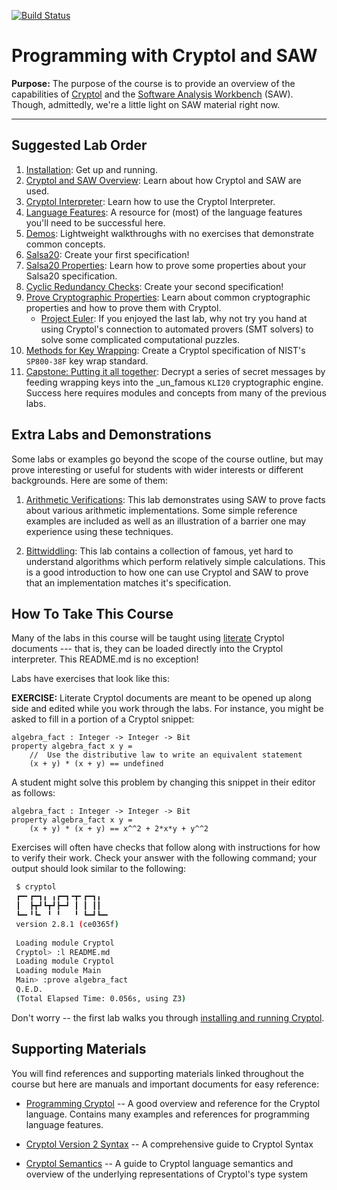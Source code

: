 [![Build Status](https://travis-ci.com/weaversa/cryptol-course.svg?branch=master)](https://travis-ci.com/weaversa/cryptol-course)

# Programming with Cryptol and SAW

**Purpose:** The purpose of the course is to provide an overview of
the capabilities of [Cryptol](https://github.com/GaloisInc/cryptol)
and the [Software Analysis
Workbench](https://github.com/GaloisInc/saw-script) (SAW). Though,
admittedly, we're a little light on SAW material right now.

-----

## Suggested Lab Order

1. [Installation](labs/install.md): Get up and running.
2. [Cryptol and SAW Overview](labs/Overview/Overview.md): Learn about
   how Cryptol and SAW are used.
3. [Cryptol Interpreter](labs/Interpreter/Interpreter.md): Learn how
   to use the Cryptol Interpreter.
4. [Language Features](labs/LanguageLab/LanguageLab.md): A resource
   for (most) of the language features you'll need to be successful
   here.
5. [Demos](labs/Demos/Demos.md): Lightweight walkthroughs with no
   exercises that demonstrate common concepts.
6. [Salsa20](labs/Salsa20/Salsa20.md): Create your first
   specification!
7. [Salsa20 Properties](labs/Salsa20/Salsa20Props.md): Learn how to
   prove some properties about your Salsa20 specification.
8. [Cyclic Redundancy Checks](labs/CRC/CRC.md): Create your second
   specification!
9. [Prove Cryptographic
   Properties](labs/CryptoProofs/CryptoProofs.md): Learn about common
   cryptographic properties and how to prove them with Cryptol.
    * [Project Euler](labs/ProjectEuler/ProjectEuler.md): If you
      enjoyed the last lab, why not try you hand at using Cryptol's
      connection to automated provers (SMT solvers) to solve some
      complicated computational puzzles.
10. [Methods for Key Wrapping](labs/KeyWrapping/KeyWrapping.md):
   Create a Cryptol specification of NIST's `SP800-38F` key wrap
   standard.
11. [Capstone: Putting it all
   together](labs/LorumIpsum/LorumIpsum.md): Decrypt a series of
   secret messages by feeding wrapping keys into the _un_famous
   `KLI20` cryptographic engine. Success here requires modules and
   concepts from many of the previous labs.


## Extra Labs and Demonstrations

Some labs or examples go beyond the scope of the course outline, but
may prove interesting or useful for students with wider interests or
different backgrounds. Here are some of them:

1. [Arithmetic Verifications](saw/arithmetic-verification/README.md):
   This lab demonstrates using SAW to prove facts about various
   arithmetic implementations. Some simple reference examples are
   included as well as an illustration of a barrier one may experience
   using these techniques.

2. [Bittwiddling](labs/saw/bittwiddling.md): This lab contains a
   collection of famous, yet hard to understand algorithms which
   perform relatively simple calculations. This is a good introduction
   to how one can use Cryptol and SAW to prove that an implementation
   matches it's specification.


## How To Take This Course

Many of the labs in this course will be taught using
[literate](https://en.wikipedia.org/wiki/Literate_programming) Cryptol
documents --- that is, they can be loaded directly into the Cryptol
interpreter. This README.md is no exception!

Labs have exercises that look like this:

**EXERCISE:** Literate Cryptol documents are meant to be opened up
along side and edited while you work through the labs. For instance,
you might be asked to fill in a portion of a Cryptol snippet:

```ignore
algebra_fact : Integer -> Integer -> Bit
property algebra_fact x y =
    //  Use the distributive law to write an equivalent statement
    (x + y) * (x + y) == undefined
```

A student might solve this problem by changing this snippet in their
editor as follows:

```
algebra_fact : Integer -> Integer -> Bit
property algebra_fact x y =
    (x + y) * (x + y) == x^^2 + 2*x*y + y^^2 
```

Exercises will often have checks that follow along with instructions
for how to verify their work. Check your answer with the following
command; your output should look similar to the following:

```sh
 $ cryptol
 ┏━╸┏━┓╻ ╻┏━┓╺┳╸┏━┓╻
 ┃  ┣┳┛┗┳┛┣━┛ ┃ ┃ ┃┃
 ┗━╸╹┗╸ ╹ ╹   ╹ ┗━┛┗━╸
 version 2.8.1 (ce0365f)
 
 Loading module Cryptol
 Cryptol> :l README.md
 Loading module Cryptol
 Loading module Main
 Main> :prove algebra_fact 
 Q.E.D.
 (Total Elapsed Time: 0.056s, using Z3)
```

Don't worry -- the first lab walks you through [installing and running
Cryptol](INSTALL.md).


## Supporting Materials

You will find references and supporting materials linked throughout
the course but here are manuals and important documents for easy
reference:

* [Programming
  Cryptol](https://github.com/GaloisInc/cryptol/blob/master/docs/ProgrammingCryptol.pdf)
  -- A good overview and reference for the Cryptol language. Contains
  many examples and references for programming language features.

* [Cryptol Version 2
  Syntax](https://github.com/GaloisInc/cryptol/blob/master/docs/Syntax.pdf)
  -- A comprehensive guide to Cryptol Syntax

* [Cryptol
  Semantics](https://github.com/GaloisInc/cryptol/blob/master/docs/Semantics.pdf)
  -- A guide to Cryptol language semantics and overview of the
  underlying representations of Cryptol's type system

